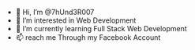 - 👋 Hi, I’m @7hUnd3R007
- 👀 I’m interested in Web Development
- 🌱 I’m currently learning Full Stack Web Development
- 📫 reach me Through my Facebook Account

<!---
7hUnd3R007/7hUnd3R007 is a ✨ special ✨ repository because its `README.md` (this file) appears on your GitHub profile.
You can click the Preview link to take a look at your changes.
--->

